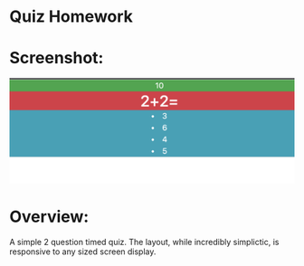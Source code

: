 # Quiz Homework


# Screenshot:
![Quiz](/pics/first.png)

# Overview:
A simple 2 question timed quiz. The layout, while incredibly simplictic, is responsive to any sized screen display. 
